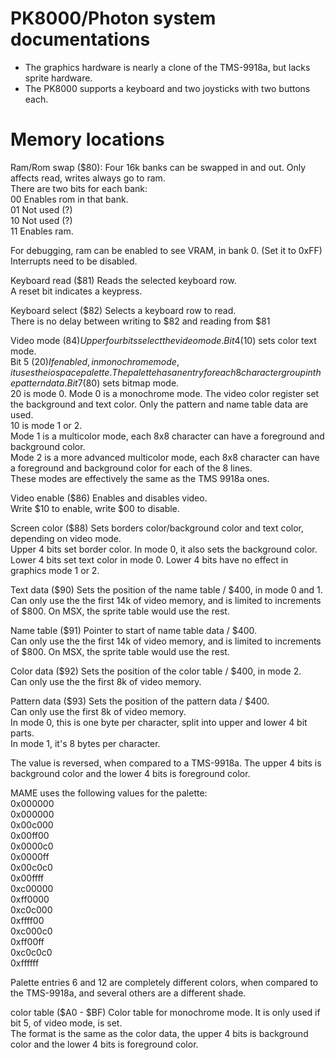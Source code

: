 # PK8000/Photon system documentations
* The graphics hardware is nearly a clone of the TMS-9918a, but lacks sprite hardware.
* The PK8000 supports a keyboard and two joysticks with two buttons each.

# Memory locations
Ram/Rom swap ($80): Four 16k banks can be swapped in and out. Only affects read, writes always go to ram.  
There are two bits for each bank:  
00 Enables rom in that bank.  
01 Not used (?)  
10 Not used (?)  
11 Enables ram.

For debugging, ram can be enabled to see VRAM, in bank 0. (Set it to 0xFF)  
Interrupts need to be disabled.

Keyboard read ($81)	Reads the selected keyboard row.  
A reset bit indicates a keypress.

Keyboard select ($82)	Selects a keyboard row to read.  
There is no delay between writing to $82 and reading from $81

Video mode ($84)	Upper four bits select the video mode.  
Bit 4 ($10) sets color text mode.  
Bit 5 ($20) If enabled, in monochrome mode, it uses the io space palette. The palette has an entry for each 8 character group in the pattern data.  
Bit 7 ($80) sets bitmap mode.  
20 is mode 0. Mode 0 is a monochrome mode. The video color register set the background and text color. Only the pattern and name table data are used.  
10 is mode 1 or 2.  
	Mode 1 is a multicolor mode, each 8x8 character can have a foreground and background color.  
	Mode 2 is a more advanced multicolor mode, each 8x8 character can have a foreground and background color for each of the 8 lines.  
These modes are effectively the same as the TMS 9918a ones.

Video enable ($86)	Enables and disables video.  
Write $10 to enable, write $00 to disable.

Screen color ($88)	Sets borders color/background color and text color, depending on video mode.  
Upper 4 bits set border color. In mode 0, it also sets the background color.  
Lower 4 bits set text color in mode 0. Lower 4 bits have no effect in graphics mode 1 or 2.

Text data ($90)	Sets the position of the name table / $400, in mode 0 and 1.  
Can only use the the first 14k of video memory, and is limited to increments of $800. On MSX, the sprite table would use the rest.

Name table ($91)	Pointer to start of name table data / $400.  
Can only use the the first 14k of video memory, and is limited to increments of $800. On MSX, the sprite table would use the rest.

Color data ($92)	Sets the position of the color table / $400, in mode 2.  
Can only use the the first 8k of video memory.

Pattern data ($93)	Sets the position of the pattern data / $400.  
Can only use the first 8k of video memory.  
In mode 0, this is one byte per character, split into upper and lower 4 bit parts.  
In mode 1, it's 8 bytes per character.

The value is reversed, when compared to a TMS-9918a. The upper 4 bits is background color and the lower 4 bits is foreground color.

MAME uses the following values for the palette:  
0x000000  
0x000000  
0x00c000  
0x00ff00  
0x0000c0  
0x0000ff  
0x00c0c0  
0x00ffff  
0xc00000  
0xff0000  
0xc0c000  
0xffff00  
0xc000c0  
0xff00ff  
0xc0c0c0  
0xffffff  

Palette entries 6 and 12 are completely different colors, when compared to the TMS-9918a, and several others are a different shade.

color table ($A0 - $BF)	Color table for monochrome mode. It is only used if bit 5, of video mode, is set.  
The format is the same as the color data, the upper 4 bits is background color and the lower 4 bits is foreground color.
